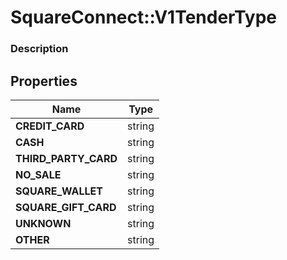 # SquareConnect::V1TenderType

### Description



## Properties
Name | Type
------------ | -------------
**CREDIT_CARD** | string
**CASH** | string
**THIRD_PARTY_CARD** | string
**NO_SALE** | string
**SQUARE_WALLET** | string
**SQUARE_GIFT_CARD** | string
**UNKNOWN** | string
**OTHER** | string


